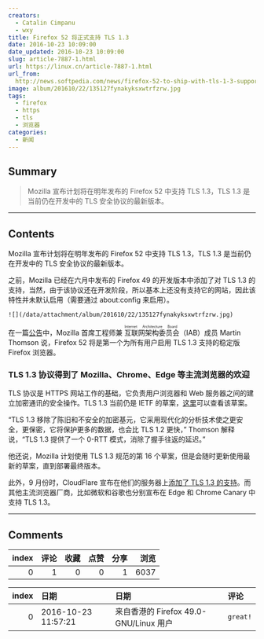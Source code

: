 ```yaml
---
creators:
  - Catalin Cimpanu
  - wxy
title: Firefox 52 将正式支持 TLS 1.3
date: 2016-10-23 10:09:00
date_updated: 2016-10-23 10:09:00
slug: article-7887-1.html
url: https://linux.cn/article-7887-1.html
url_from: 
  http://news.softpedia.com/news/firefox-52-to-ship-with-tls-1-3-support-509506.shtml
image: album/201610/22/135127fynakyksxwtrfzrw.jpg
tags:
  - firefox
  - https
  - tls
  - 浏览器
categories:
  - 新闻
---
```


## Summary

> Mozilla 宣布计划将在明年发布的 Firefox 52 中支持 TLS 1.3，TLS 1.3 是当前仍在开发中的 TLS 安全协议的最新版本。

***

<!-- more -->

## Contents

Mozilla 宣布计划将在明年发布的 Firefox 52 中支持 TLS 1.3，TLS 1.3 是当前仍在开发中的 TLS 安全协议的最新版本。

之前，Mozilla 已经在六月中发布的 Firefox 49 的开发版本中添加了对 TLS 1.3 的支持，当然，由于该协议还在开发阶段，所以基本上还没有支持它的网站，因此该特性并未默认启用（需要通过 about:config 来启用）。

`![](/data/attachment/album/201610/22/135127fynakyksxwtrfzrw.jpg)`

在一篇[公告](https://groups.google.com/forum/#!topic/mozilla.dev.platform/sfeqeMkyxCI)中，Mozilla 首席工程师兼<ruby> 互联网架构委员会 <rp>  （ </rp> <rt>  Internet Architecture Board </rt> <rp>  ） </rp></ruby>（IAB）成员 Martin Thomson 说，Firefox 52 将是第一个为所有用户启用 TLS 1.3 支持的稳定版 Firefox 浏览器。

### TLS 1.3 协议得到了 Mozilla、Chrome、Edge 等主流浏览器的欢迎

TLS 协议是 HTTPS 网站工作的基础，它负责用户浏览器和 Web 服务器之间的建立加密通讯的安全操作。TLS 1.3 当前仍是 IETF 的草案，[这里](https://tools.ietf.org/html/draft-ietf-tls-tls13-16)可以查看该草案。

“TLS 1.3 移除了陈旧和不安全的加密基元，它采用现代化的分析技术使之更安全，更保密，它将保护更多的数据，也会比 TLS 1.2 更快，” Thomson 解释说，“TLS 1.3 提供了一个 0-RTT 模式，消除了握手往返的延迟。”

他还说，Mozilla 计划使用 TLS 1.3 规范的第 16 个草案，但是会随时更新使用最新的草案，直到部署最终版本。

此外，9 月份时，CloudFlare 宣布在他们的服务器上[添加了 TLS 1.3 的支持](https://blog.cloudflare.com/introducing-tls-1-3/)。而其他主流浏览器厂商，比如微软和谷歌也分别宣布在 Edge 和 Chrome Canary 中支持 TLS 1.3。

***

## Comments


|   index |   评论 |   收藏 |   点赞 |   分享 |   浏览 |
|--------:|-------:|-------:|-------:|-------:|-------:|
|       0 |      1 |      0 |      0 |      1 |   6037 |

|   index | 日期                | 日期                                   | 评论     |
|--------:|:--------------------|:---------------------------------------|:---------|
|       0 | 2016-10-23 11:57:21 | 来自香港的 Firefox 49.0-GNU/Linux 用户 | `great!` |

